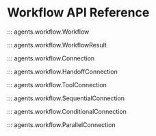 # Workflow API Reference

::: agents.workflow.Workflow

::: agents.workflow.WorkflowResult

::: agents.workflow.Connection

::: agents.workflow.HandoffConnection

::: agents.workflow.ToolConnection

::: agents.workflow.SequentialConnection

::: agents.workflow.ConditionalConnection

::: agents.workflow.ParallelConnection
